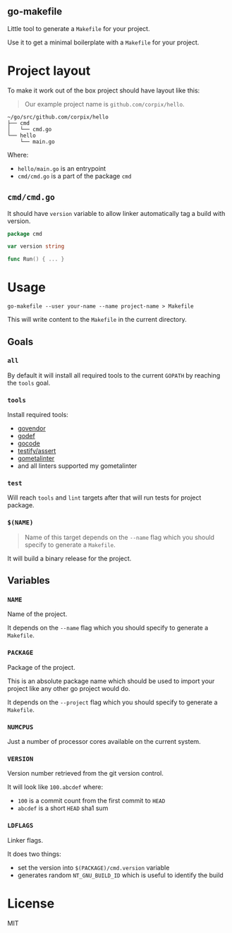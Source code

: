 go-makefile
------------------

Little tool to generate a `Makefile` for your project.

Use it to get a minimal boilerplate with a `Makefile` for your project.

# Project layout

To make it work out of the box project should have layout like this:

> Our example project name is `github.com/corpix/hello`.

``` text
~/go/src/github.com/corpix/hello
├── cmd
│   └── cmd.go
└── hello
    └── main.go
```

Where:

- `hello/main.go` is an entrypoint
- `cmd/cmd.go` is a part of the package `cmd`

## `cmd/cmd.go`

It should have `version` variable to allow linker automatically tag a build with version.

``` go
package cmd

var version string

func Run() { ... }
```

# Usage

``` shell
go-makefile --user your-name --name project-name > Makefile
```

This will write content to the `Makefile` in the current directory.

## Goals

### `all`

By default it will install all required tools to the current `GOPATH` by reaching the `tools` goal.

### `tools`

Install required tools:

- [govendor](github.com/kardianos/govendor)
- [godef](github.com/rogpeppe/godef)
- [gocode](github.com/nsf/gocode)
- [testify/assert](github.com/stretchr/testify/assert)
- [gometalinter](github.com/alecthomas/gometalinter)
- and all linters supported my gometalinter

### `test`

Will reach `tools` and `lint` targets after that will run tests for project package.

### `$(NAME)`

> Name of this target depends on the `--name` flag which you should specify to generate a `Makefile`.

It will build a binary release for the project.

## Variables

### `NAME`

Name of the project.

It depends on the `--name` flag which you should specify to generate a `Makefile`.

### `PACKAGE`

Package of the project.

This is an absolute package name which should be used to import your project like any other go project would do.

It depends on the `--project` flag which you should specify to generate a `Makefile`.

### `NUMCPUS`

Just a number of processor cores available on the current system.

### `VERSION`

Version number retrieved from the git version control.

It will look like `100.abcdef` where:

- `100` is a commit count from the first commit to `HEAD`
- `abcdef` is a short `HEAD` sha1 sum

### `LDFLAGS`

Linker flags.

It does two things:

- set the version into `$(PACKAGE)/cmd.version` variable
- generates random `NT_GNU_BUILD_ID` which is useful to identify the build

# License

MIT
